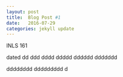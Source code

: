 ```yaml
---
layout: post
title:  Blog Post #1
date:   2016-07-29
categories: jekyll update
---
```


INLS 161

dated
dd
ddd
dddd
ddddd
dddddd
ddddddd

dddddddd
ddddddddd
d